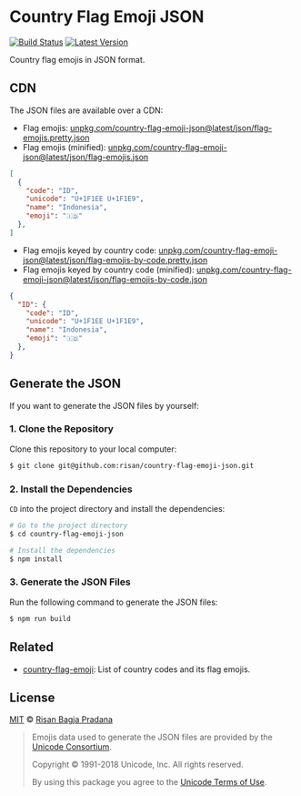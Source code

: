 # Country Flag Emoji JSON

[![Build Status](https://badgen.net/travis/risan/npm-boilerplate-node-browser)](https://travis-ci.org/risan/npm-boilerplate-node-browser)
[![Latest Version](https://badgen.net/npm/v/npm-boilerplate-node-browser)](https://www.npmjs.com/package/npm-boilerplate-node-browser)

Country flag emojis in JSON format.

## CDN

The JSON files are available over a CDN:

* Flag emojis: [unpkg.com/country-flag-emoji-json@latest/json/flag-emojis.pretty.json](https://unpkg.com/country-flag-emoji-json@latest/json/flag-emojis.pretty.json)
* Flag emojis (minified): [unpkg.com/country-flag-emoji-json@latest/json/flag-emojis.json](https://unpkg.com/country-flag-emoji-json@latest/json/flag-emojis.json)

```json
[
  {
    "code": "ID",
    "unicode": "U+1F1EE U+1F1E9",
    "name": "Indonesia",
    "emoji": "🇮🇩"
  },
]
```

* Flag emojis keyed by country code: [unpkg.com/country-flag-emoji-json@latest/json/flag-emojis-by-code.pretty.json](https://unpkg.com/country-flag-emoji-json@latest/json/flag-emojis-by-code.pretty.json)
* Flag emojis keyed by country code (minified): [unpkg.com/country-flag-emoji-json@latest/json/flag-emojis-by-code.json](https://unpkg.com/country-flag-emoji-json@latest/json/flag-emojis-by-code.json)

```json
{
  "ID": {
    "code": "ID",
    "unicode": "U+1F1EE U+1F1E9",
    "name": "Indonesia",
    "emoji": "🇮🇩"
  },
}
```

## Generate the JSON

If you want to generate the JSON files by yourself:

### 1. Clone the Repository

Clone this repository to your local computer:

```bash
$ git clone git@github.com:risan/country-flag-emoji-json.git
```

### 2. Install the Dependencies

`CD` into the project directory and install the dependencies:

```bash
# Go to the project directory
$ cd country-flag-emoji-json

# Install the dependencies
$ npm install
```

### 3. Generate the JSON Files

Run the following command to generate the JSON files:

```bash
$ npm run build
```

## Related

* [country-flag-emoji](https://github.com/risan/country-flag-emoji): List of country codes and its flag emojis.

## License

[MIT](https://github.com/risan/country-flag-emoji-json/blob/master/LICENSE) © [Risan Bagja Pradana](https://bagja.net)

> Emojis data used to generate the JSON files are provided by the [Unicode Consortium](https://www.unicode.org/).
>
> Copyright © 1991-2018 Unicode, Inc. All rights reserved.
>
> By using this package you agree to the [Unicode Terms of Use](https://www.unicode.org/copyright.html).
